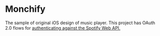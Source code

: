 # Monchify
The sample of original iOS design of music player. 
This project has OAuth 2.0 flows for [authenticating against the Spotify Web API.](https://developer.spotify.com/documentation/general/guides/authorization/)
